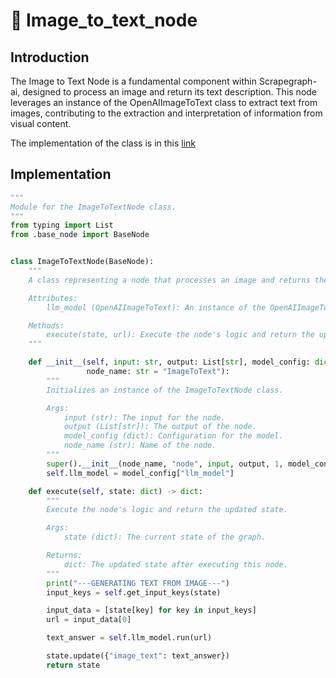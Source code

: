 # 🚁 Image_to_text_node
## Introduction
The Image to Text Node is a fundamental component within Scrapegraph-ai, designed to process an image and return its text description. This node leverages an instance of the OpenAIImageToText class to extract text from images, contributing to the extraction and interpretation of information from visual content.

The implementation of the class is in this [link](https://github.com/VinciGit00/Scrapegraph-ai/blob/main/scrapegraphai/nodes/image_to_text_node.py)
## Implementation
```python
"""
Module for the ImageToTextNode class.
"""
from typing import List
from .base_node import BaseNode


class ImageToTextNode(BaseNode):
    """
    A class representing a node that processes an image and returns the text description.

    Attributes:
        llm_model (OpenAIImageToText): An instance of the OpenAIImageToText class.

    Methods:
        execute(state, url): Execute the node's logic and return the updated state.
    """

    def __init__(self, input: str, output: List[str], model_config: dict,
                 node_name: str = "ImageToText"):
        """
        Initializes an instance of the ImageToTextNode class.

        Args:
            input (str): The input for the node.
            output (List[str]): The output of the node.
            model_config (dict): Configuration for the model.
            node_name (str): Name of the node.
        """
        super().__init__(node_name, "node", input, output, 1, model_config)
        self.llm_model = model_config["llm_model"]

    def execute(self, state: dict) -> dict:
        """
        Execute the node's logic and return the updated state.

        Args:
            state (dict): The current state of the graph.

        Returns:
            dict: The updated state after executing this node.
        """
        print("---GENERATING TEXT FROM IMAGE---")
        input_keys = self.get_input_keys(state)

        input_data = [state[key] for key in input_keys]
        url = input_data[0]

        text_answer = self.llm_model.run(url)

        state.update({"image_text": text_answer})
        return state
```
